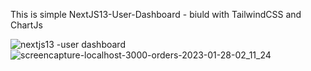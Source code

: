 This is simple NextJS13-User-Dashboard  -  biuld with TailwindCSS and ChartJs 


![nextjs13 -user dashboard](https://user-images.githubusercontent.com/88614730/215253675-55360b80-7a67-40e0-985a-4dad1f63a6c0.png)
![screencapture-localhost-3000-orders-2023-01-28-02_11_24](https://user-images.githubusercontent.com/88614730/215253713-2273c3fa-b350-4045-90c5-c529ca128259.png)
